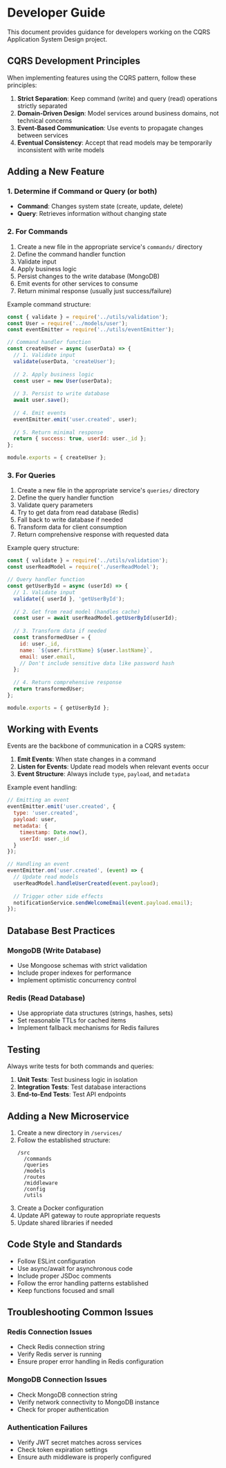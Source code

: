 # Developer Guide

This document provides guidance for developers working on the CQRS Application System Design project.

## CQRS Development Principles

When implementing features using the CQRS pattern, follow these principles:

1. **Strict Separation**: Keep command (write) and query (read) operations strictly separated
2. **Domain-Driven Design**: Model services around business domains, not technical concerns
3. **Event-Based Communication**: Use events to propagate changes between services
4. **Eventual Consistency**: Accept that read models may be temporarily inconsistent with write models

## Adding a New Feature

### 1. Determine if Command or Query (or both)

- **Command**: Changes system state (create, update, delete)
- **Query**: Retrieves information without changing state

### 2. For Commands

1. Create a new file in the appropriate service's `commands/` directory
2. Define the command handler function
3. Validate input
4. Apply business logic
5. Persist changes to the write database (MongoDB)
6. Emit events for other services to consume
7. Return minimal response (usually just success/failure)

Example command structure:
```javascript
const { validate } = require('../utils/validation');
const User = require('../models/user');
const eventEmitter = require('../utils/eventEmitter');

// Command handler function
const createUser = async (userData) => {
  // 1. Validate input
  validate(userData, 'createUser');
  
  // 2. Apply business logic
  const user = new User(userData);
  
  // 3. Persist to write database
  await user.save();
  
  // 4. Emit events
  eventEmitter.emit('user.created', user);
  
  // 5. Return minimal response
  return { success: true, userId: user._id };
};

module.exports = { createUser };
```

### 3. For Queries

1. Create a new file in the appropriate service's `queries/` directory
2. Define the query handler function
3. Validate query parameters
4. Try to get data from read database (Redis)
5. Fall back to write database if needed
6. Transform data for client consumption
7. Return comprehensive response with requested data

Example query structure:
```javascript
const { validate } = require('../utils/validation');
const userReadModel = require('./userReadModel');

// Query handler function
const getUserById = async (userId) => {
  // 1. Validate input
  validate({ userId }, 'getUserById');
  
  // 2. Get from read model (handles cache)
  const user = await userReadModel.getUserById(userId);
  
  // 3. Transform data if needed
  const transformedUser = {
    id: user._id,
    name: `${user.firstName} ${user.lastName}`,
    email: user.email,
    // Don't include sensitive data like password hash
  };
  
  // 4. Return comprehensive response
  return transformedUser;
};

module.exports = { getUserById };
```

## Working with Events

Events are the backbone of communication in a CQRS system:

1. **Emit Events**: When state changes in a command
2. **Listen for Events**: Update read models when relevant events occur
3. **Event Structure**: Always include `type`, `payload`, and `metadata`

Example event handling:
```javascript
// Emitting an event
eventEmitter.emit('user.created', { 
  type: 'user.created',
  payload: user,
  metadata: { 
    timestamp: Date.now(),
    userId: user._id 
  }
});

// Handling an event
eventEmitter.on('user.created', (event) => {
  // Update read models
  userReadModel.handleUserCreated(event.payload);
  
  // Trigger other side effects
  notificationService.sendWelcomeEmail(event.payload.email);
});
```

## Database Best Practices

### MongoDB (Write Database)
- Use Mongoose schemas with strict validation
- Include proper indexes for performance
- Implement optimistic concurrency control

### Redis (Read Database)
- Use appropriate data structures (strings, hashes, sets)
- Set reasonable TTLs for cached items
- Implement fallback mechanisms for Redis failures

## Testing

Always write tests for both commands and queries:

1. **Unit Tests**: Test business logic in isolation
2. **Integration Tests**: Test database interactions
3. **End-to-End Tests**: Test API endpoints

## Adding a New Microservice

1. Create a new directory in `/services/`
2. Follow the established structure:
   ```
   /src
     /commands
     /queries
     /models
     /routes
     /middleware
     /config
     /utils
   ```
3. Create a Docker configuration
4. Update API gateway to route appropriate requests
5. Update shared libraries if needed

## Code Style and Standards

- Follow ESLint configuration
- Use async/await for asynchronous code
- Include proper JSDoc comments
- Follow the error handling patterns established
- Keep functions focused and small

## Troubleshooting Common Issues

### Redis Connection Issues
- Check Redis connection string
- Verify Redis server is running
- Ensure proper error handling in Redis configuration

### MongoDB Connection Issues
- Check MongoDB connection string
- Verify network connectivity to MongoDB instance
- Check for proper authentication

### Authentication Failures
- Verify JWT secret matches across services
- Check token expiration settings
- Ensure auth middleware is properly configured

